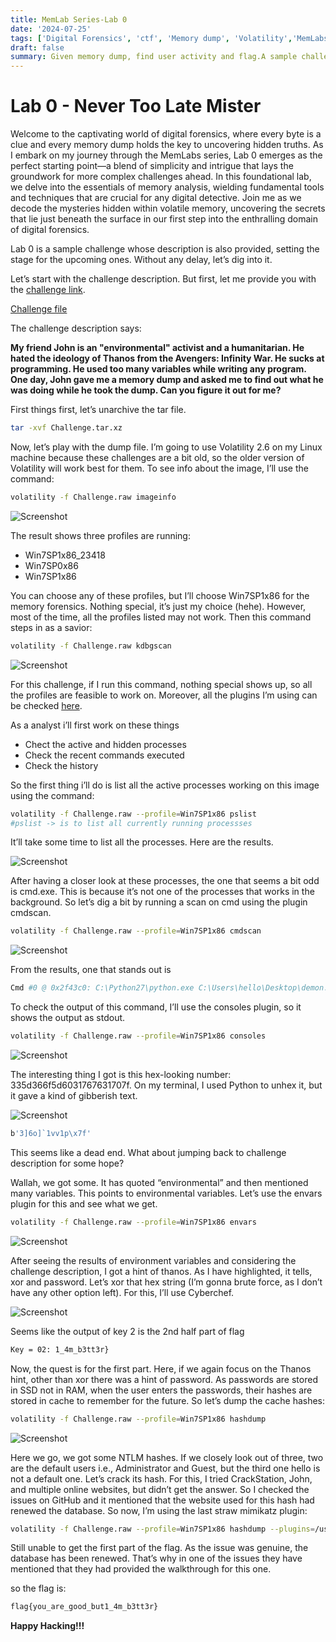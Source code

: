 ```yaml
---
title: MemLab Series-Lab 0
date: '2024-07-25'
tags: ['Digital Forensics', 'ctf', 'Memory dump', 'Volatility','MemLabs']
draft: false
summary: Given memory dump, find user activity and flag.A sample challenge.
---
```


# Lab 0 - Never Too Late Mister

Welcome to the captivating world of digital forensics, where every byte is a clue and every memory dump holds the key to uncovering hidden truths. As I embark on my journey through the MemLabs series, Lab 0 emerges as the perfect starting point—a blend of simplicity and intrigue that lays the groundwork for more complex challenges ahead. In this foundational lab, we delve into the essentials of memory analysis, wielding fundamental tools and techniques that are crucial for any digital detective. Join me as we decode the mysteries hidden within volatile memory, uncovering the secrets that lie just beneath the surface in our first step into the enthralling domain of digital forensics.

Lab 0 is a sample challenge whose description is also provided, setting the stage for the upcoming ones. Without any delay, let’s dig into it.

Let’s start with the challenge description. But first, let me provide you with the [challenge link](https://github.com/stuxnet999/MemLabs/tree/master).

[Challenge file](https://drive.google.com/file/d/1MjMGRiPzweCOdikO3DTaVfbdBK5kyynT/view)

The challenge description says:

**My friend John is an "environmental" activist and a humanitarian. He hated the ideology of Thanos from the Avengers: Infinity War. He sucks at programming. He used too many variables while writing any program. One day, John gave me a memory dump and asked me to find out what he was doing while he took the dump. Can you figure it out for me?**

First things first, let’s unarchive the tar file.

```bash
tar -xvf Challenge.tar.xz
```

Now, let’s play with the dump file. I’m going to use Volatility 2.6 on my Linux machine because these challenges are a bit old, so the older version of Volatility will work best for them. To see info about the image, I’ll use the command:

```bash
volatility -f Challenge.raw imageinfo
```
![Screenshot](/static/writeups/Digital_forensics/Memlabs/lab0/img1.png)

The result shows three profiles are running:

- Win7SP1x86_23418
- Win7SP0x86
- Win7SP1x86

You can choose any of these profiles, but I’ll choose Win7SP1x86 for the memory forensics. Nothing special, it’s just my choice (hehe). However, most of the time, all the profiles listed may not work. Then this command steps in as a savior:

```bash
volatility -f Challenge.raw kdbgscan
```

![Screenshot](/static/writeups/Digital_forensics/Memlabs/lab0/img2.png)

For this challenge, if I run this command, nothing special shows up, so all the profiles are feasible to work on. Moreover, all the plugins I’m using can be checked [here](https://github.com/volatilityfoundation/volatility/wiki/Command-Reference). 

As a analyst i’ll first work on these things

- Chect the active and hidden processes
- Check the recent commands executed
- Check the history

So the first thing i’ll do is list all the active processes working on this image using the command:

```bash
volatility -f Challenge.raw --profile=Win7SP1x86 pslist
#pslist -> is to list all currently running processses
```

It’ll take some time to list all the processes. Here are the results.  

![Screenshot](/static/writeups/Digital_forensics/Memlabs/lab0/img3.png)

After having a closer look at these processes, the one that seems a bit odd is cmd.exe. This is because it’s not one of the processes that works in the background. So let’s dig a bit by running a scan on cmd using the plugin cmdscan.

```bash
volatility -f Challenge.raw --profile=Win7SP1x86 cmdscan
```

![Screenshot](/static/writeups/Digital_forensics/Memlabs/lab0/img4.png)

From the results, one that stands out is 

```bash
Cmd #0 @ 0x2f43c0: C:\Python27\python.exe C:\Users\hello\Desktop\demon.py.txt
```

To check the output of this command, I’ll use the consoles plugin, so it shows the output as stdout.

```bash
volatility -f Challenge.raw --profile=Win7SP1x86 consoles
```

![Screenshot](/static/writeups/Digital_forensics/Memlabs/lab0/img5.png)

The interesting thing I got is this hex-looking number: 335d366f5d6031767631707f. On my terminal, I used Python to unhex it, but it gave a kind of gibberish text.

![Screenshot](/static/writeups/Digital_forensics/Memlabs/lab0/img6.png)

```bash
b'3]6o]`1vv1p\x7f'
```

This seems like a dead end. What about jumping back to challenge description for some hope?

Wallah, we got some. It has quoted “environmental” and then mentioned many variables. This points to environmental variables. Let’s use the envars plugin for this and see what we get.

```bash
volatility -f Challenge.raw --profile=Win7SP1x86 envars
```

![Screenshot](/static/writeups/Digital_forensics/Memlabs/lab0/img7.png)

After seeing the results of environment variables and considering the challenge description, I got a hint of thanos. As I have highlighted, it tells, xor and password. Let’s xor that hex string (I’m gonna brute force, as I don’t have any other option left). For this, I’ll use Cyberchef.

![Screenshot](/static/writeups/Digital_forensics/Memlabs/lab0/img8.png)

Seems like the output of key 2 is the 2nd half part of flag

```bash
Key = 02: 1_4m_b3tt3r}
```

Now, the quest is for the first part. Here, if we again focus on the Thanos hint, other than xor there was a hint of password. As passwords are stored in SSD not in RAM, when the user enters the passwords, their hashes are stored in cache to remember for the future. So let’s dump the cache hashes:

```bash
volatility -f Challenge.raw --profile=Win7SP1x86 hashdump
```

![Screenshot](/static/writeups/Digital_forensics/Memlabs/lab0/img9.png)

Here we go, we got some NTLM hashes. If we closely look out of three, two are the default users i.e., Administrator and Guest, but the third one hello is not a default one. Let’s crack its hash. For this, I tried CrackStation, John, and multiple online websites, but didn’t get the answer. So I checked the issues on GitHub and it mentioned that the website used for this hash had renewed the database. So now, I’m using the last straw mimikatz plugin:

```bash
volatility -f Challenge.raw --profile=Win7SP1x86 hashdump --plugins=/usr/bin/volatility-plugins/plugins mimkatz
```

Still unable to get the first part of the flag. As the issue was genuine, the database has been renewed. That’s why in one of the issues they have mentioned that they had provided the walkthrough for this one.

so the flag is:

```bash
flag{you_are_good_but1_4m_b3tt3r}
```
**Happy Hacking!!!**